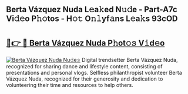 ## Berta Vázquez Nuda L𝚎a𝚔ed N𝚞𝚍e - Part-A7c Vi𝚍𝚎o P𝚑𝚘tos - H𝚘𝚝 O𝚗𝚕yf𝚊ns L𝚎a𝚔s 93cOD

# <h2><a href="http://kf17n8.oniu.top/?m=Berta+V%c3%a1zquez+Nuda">🔗👉 🔴 Berta Vázquez Nuda P𝚑ot𝚘𝚜 V𝚒d𝚎o</a></h2>

[![Berta Vázquez Nuda Nu𝚍e𝚜](https://i.imgur.com/0qMVB7G.gif)](http://kf17n8.oniu.top/?m=Berta+V%c3%a1zquez+Nuda)
Digital trendsetter Berta Vázquez Nuda, recognized for sharing dance and lifestyle content, consisting of presentations and personal vlogs. Selfless philanthropist volunteer Berta Vázquez Nuda, recognized for their generosity and dedication to volunteering their time and resources to help others.  
